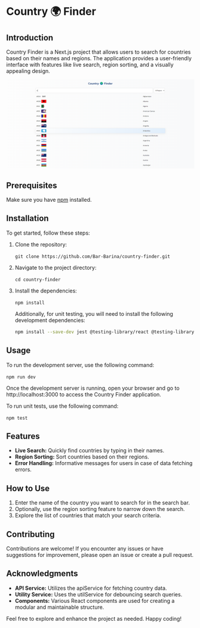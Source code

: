 # Country 🌍 Finder

## Introduction

Country Finder is a Next.js project that allows users to search for countries based on their names and regions. The application provides a user-friendly interface with features like live search, region sorting, and a visually appealing design.

![Country Finder Overview](./public/CountryFinderOverview.png)

## Prerequisites

Make sure you have [npm](https://www.npmjs.com/) installed.

## Installation

To get started, follow these steps:

1. Clone the repository:

    `git clone https://github.com/Bar-Barina/country-finder.git`

2. Navigate to the project directory:

    `cd country-finder`

3. Install the dependencies:

    `npm install`

   Additionally, for unit testing, you will need to install the following development dependencies:

    ```bash
    npm install --save-dev jest @testing-library/react @testing-library/jest-dom babel-jest @babel/preset-env @babel/preset-react jest-environment-jsdom
    ```

## Usage

To run the development server, use the following command:

`npm run dev`

Once the development server is running, open your browser and go to http://localhost:3000 to access the Country Finder application.

To run unit tests, use the following command:

`npm test`

## Features

- **Live Search:** Quickly find countries by typing in their names.
- **Region Sorting:** Sort countries based on their regions.
- **Error Handling:** Informative messages for users in case of data fetching errors.

## How to Use

1. Enter the name of the country you want to search for in the search bar.
2. Optionally, use the region sorting feature to narrow down the search.
3. Explore the list of countries that match your search criteria.

## Contributing

Contributions are welcome! If you encounter any issues or have suggestions for improvement, please open an issue or create a pull request.

## Acknowledgments

- **API Service:** Utilizes the apiService for fetching country data.
- **Utility Service:** Uses the utilService for debouncing search queries.
- **Components:** Various React components are used for creating a modular and maintainable structure.

Feel free to explore and enhance the project as needed. Happy coding!
